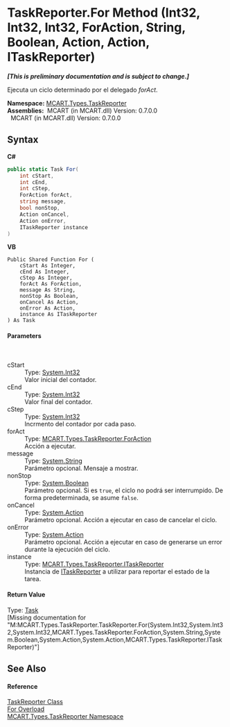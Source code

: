 # TaskReporter.For Method (Int32, Int32, Int32, ForAction, String, Boolean, Action, Action, ITaskReporter)
 _**\[This is preliminary documentation and is subject to change.\]**_

Ejecuta un ciclo determinado por el delegado *forAct*.

**Namespace:**&nbsp;<a href="256f3901-18cb-eeca-835c-7de778822db3">MCART.Types.TaskReporter</a><br />**Assemblies:**&nbsp;&nbsp;MCART (in MCART.dll) Version: 0.7.0.0<br />&nbsp;&nbsp;MCART (in MCART.dll) Version: 0.7.0.0<br />

## Syntax

**C#**<br />
``` C#
public static Task For(
	int cStart,
	int cEnd,
	int cStep,
	ForAction forAct,
	string message,
	bool nonStop,
	Action onCancel,
	Action onError,
	ITaskReporter instance
)
```

**VB**<br />
``` VB
Public Shared Function For ( 
	cStart As Integer,
	cEnd As Integer,
	cStep As Integer,
	forAct As ForAction,
	message As String,
	nonStop As Boolean,
	onCancel As Action,
	onError As Action,
	instance As ITaskReporter
) As Task
```


#### Parameters
&nbsp;<dl><dt>cStart</dt><dd>Type: <a href="http://msdn2.microsoft.com/es-es/library/td2s409d" target="_blank">System.Int32</a><br />Valor inicial del contador.</dd><dt>cEnd</dt><dd>Type: <a href="http://msdn2.microsoft.com/es-es/library/td2s409d" target="_blank">System.Int32</a><br />Valor final del contador.</dd><dt>cStep</dt><dd>Type: <a href="http://msdn2.microsoft.com/es-es/library/td2s409d" target="_blank">System.Int32</a><br />Incrmento del contador por cada paso.</dd><dt>forAct</dt><dd>Type: <a href="39d6f6bf-88d5-2578-1bd1-5c04db80372b">MCART.Types.TaskReporter.ForAction</a><br />Acción a ejecutar.</dd><dt>message</dt><dd>Type: <a href="http://msdn2.microsoft.com/es-es/library/s1wwdcbf" target="_blank">System.String</a><br />Parámetro opcional. Mensaje a mostrar.</dd><dt>nonStop</dt><dd>Type: <a href="http://msdn2.microsoft.com/es-es/library/a28wyd50" target="_blank">System.Boolean</a><br />Parámetro opcional. Si es `true`, el ciclo no podrá ser interrumpido. De forma predeterminada, se asume `false`.</dd><dt>onCancel</dt><dd>Type: <a href="http://msdn2.microsoft.com/es-es/library/bb534741" target="_blank">System.Action</a><br />Parámetro opcional. Acción a ejecutar en caso de cancelar el ciclo.</dd><dt>onError</dt><dd>Type: <a href="http://msdn2.microsoft.com/es-es/library/bb534741" target="_blank">System.Action</a><br />Parámetro opcional. Acción a ejecutar en caso de generarse un error durante la ejecución del ciclo.</dd><dt>instance</dt><dd>Type: <a href="33635590-5f82-4893-14af-1a5de20591b5">MCART.Types.TaskReporter.ITaskReporter</a><br />Instancia de <a href="33635590-5f82-4893-14af-1a5de20591b5">ITaskReporter</a> a utilizar para reportar el estado de la tarea.</dd></dl>

#### Return Value
Type: <a href="http://msdn2.microsoft.com/es-es/library/dd235678" target="_blank">Task</a><br />\[Missing <returns> documentation for "M:MCART.Types.TaskReporter.TaskReporter.For(System.Int32,System.Int32,System.Int32,MCART.Types.TaskReporter.ForAction,System.String,System.Boolean,System.Action,System.Action,MCART.Types.TaskReporter.ITaskReporter)"\]

## See Also


#### Reference
<a href="fe1298ce-fcb6-fe04-51dd-afbf902d46d9">TaskReporter Class</a><br /><a href="fd1bc938-c03f-59d7-d656-0f63d5ee0eef">For Overload</a><br /><a href="256f3901-18cb-eeca-835c-7de778822db3">MCART.Types.TaskReporter Namespace</a><br />